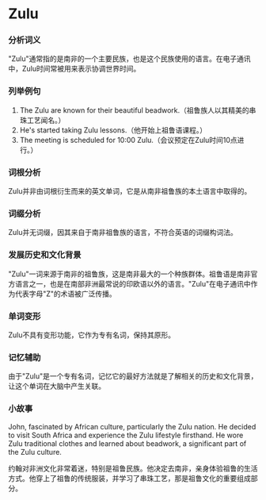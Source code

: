# Zulu

### 分析词义

  

"Zulu"通常指的是南非的一个主要民族，也是这个民族使用的语言。在电子通讯中，Zulu时间常被用来表示协调世界时间。

  

### 列举例句

  

1.  The Zulu are known for their beautiful beadwork.（祖鲁族人以其精美的串珠工艺闻名。）
2.  He's started taking Zulu lessons.（他开始上祖鲁语课程。）
3.  The meeting is scheduled for 10:00 Zulu.（会议预定在Zulu时间10点进行。）

  

### 词根分析

  

Zulu并非由词根衍生而来的英文单词，它是从南非祖鲁族的本土语言中取得的。

  

### 词缀分析

  

Zulu并无词缀，因其来自于南非祖鲁族的语言，不符合英语的词缀构词法。

  

### 发展历史和文化背景

  

"Zulu"一词来源于南非的祖鲁族，这是南非最大的一个种族群体。祖鲁语是南非官方语言之一，也是在南部非洲最常说的印欧语以外的语言。"Zulu"在电子通讯中作为代表字母"Z"的术语被广泛传播。

  

### 单词变形

  

Zulu不具有变形功能，它作为专有名词，保持其原形。

  

### 记忆辅助

  

由于"Zulu"是一个专有名词，记忆它的最好方法就是了解相关的历史和文化背景，让这个单词在大脑中产生关联。

  

### 小故事

  

John, fascinated by African culture, particularly the Zulu nation. He decided to visit South Africa and experience the Zulu lifestyle firsthand. He wore Zulu traditional clothes and learned about beadwork, a significant part of the Zulu culture.

  

约翰对非洲文化非常着迷，特别是祖鲁民族。他决定去南非，亲身体验祖鲁的生活方式。他穿上了祖鲁的传统服装，并学习了串珠工艺，那是祖鲁文化的重要组成部分。
